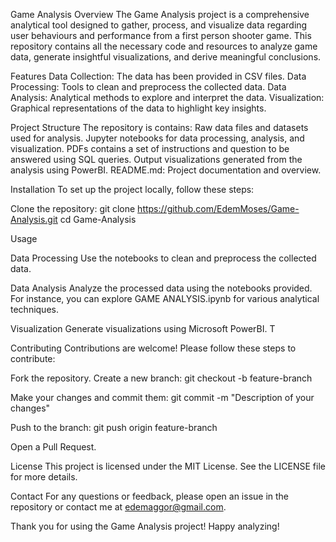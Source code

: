 Game Analysis
Overview
The Game Analysis project is a comprehensive analytical tool designed to gather, process, and visualize data regarding user behaviours and performance from a first person shooter game. This repository contains all the necessary code and resources to analyze game data, generate insightful visualizations, and derive meaningful conclusions.

Features
Data Collection: The data has been provided in CSV files.
Data Processing: Tools to clean and preprocess the collected data.
Data Analysis: Analytical methods to explore and interpret the data.
Visualization: Graphical representations of the data to highlight key insights.

Project Structure
The repository is contains:
Raw data files and datasets used for analysis.
Jupyter notebooks for data processing, analysis, and visualization.
PDFs contains a set of instructions and question to be answered using SQL queries.
Output visualizations generated from the analysis using PowerBI.
README.md: Project documentation and overview.

Installation
To set up the project locally, follow these steps:

Clone the repository:
git clone https://github.com/EdemMoses/Game-Analysis.git
cd Game-Analysis


Usage

Data Processing
Use the notebooks to clean and preprocess the collected data. 

Data Analysis
Analyze the processed data using the notebooks provided. For instance, you can explore GAME ANALYSIS.ipynb for various analytical techniques.

Visualization
Generate visualizations using Microsoft PowerBI. T

Contributing
Contributions are welcome! Please follow these steps to contribute:

Fork the repository.
Create a new branch:
git checkout -b feature-branch

Make your changes and commit them:
git commit -m "Description of your changes"

Push to the branch:
git push origin feature-branch

Open a Pull Request.

License
This project is licensed under the MIT License. See the LICENSE file for more details.

Contact
For any questions or feedback, please open an issue in the repository or contact me at edemaggor@gmail.com.

Thank you for using the Game Analysis project! Happy analyzing!
